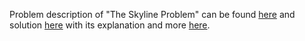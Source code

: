 Problem description of "The Skyline Problem" can be found [here](https://leetcode.com/problems/the-skyline-problem/)
and solution [here](https://github.com/aurimas13/Solutions-To-Problems/blob/main/LeetCode/Python%20Solutions/The%20Skyline%20Problem/skyline.py) with its explanation and more 
[here](https://leetcode.com/problems/the-skyline-problem/solutions/2586185/python-solution-super-fast-updated/).